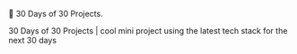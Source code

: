 🚀 30 Days of 30 Projects.

30 Days of 30 Projects |  cool mini project  using the latest tech stack for the next 30 days
